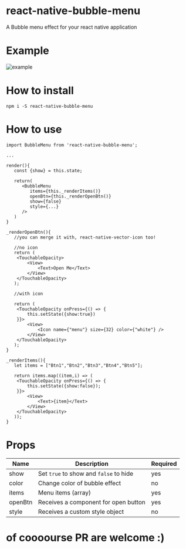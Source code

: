 # react-native-bubble-menu

A Bubble menu effect for your react native application

# Example

![example](https://github.com/cinder92/react-native-bubble-menu/blob/master/demo.gif)

# How to install

`npm i -S react-native-bubble-menu`

# How to use

```
import BubbleMenu from 'react-native-bubble-menu';

...

render(){
   const {show} = this.state;

   return(
      <BubbleMenu
         items={this._renderItems()}
         openBtn={this._renderOpenBtn()}
         show={false}
         style={...}
      />
   )
}

_renderOpenBtn(){
   //you can merge it with, react-native-vector-icon too!
   
   //no icon
   return (
   	<TouchableOpacity>
		<View>
		    <Text>Open Me</Text>
		</View>
	</TouchableOpacity>
   );
   
   //with icon
   
   return (
   	<TouchableOpacity onPress={() => {
		this.setState({show:true})
	}}>
		<View>
		    <Icon name={"menu"} size={32} color={"white"} />
		</View>
	</TouchableOpacity>
   );
}

_renderItems(){
   let items = ["Btn1","Btn2","Btn3","Btn4","Btn5"];
   
   return items.map((item,i) => (
   	<TouchableOpacity onPress={() => {
		this.setState({show:false});
	}}>
		<View>
			<Text>{item}</Text>
		</View>
	</TouchableOpacity>
   ));
}
```

# Props

| Name  | Description | Required |
| ----- | ------------| -------- |
| show | Set `true` to show and `false` to hide | yes |
| color | Change color of bubble effect | no |
| items | Menu items (array) | yes |
| openBtn | Receives a component for open button | yes |
| style | Receives a custom style object | no |

# of coooourse PR are welcome :)
